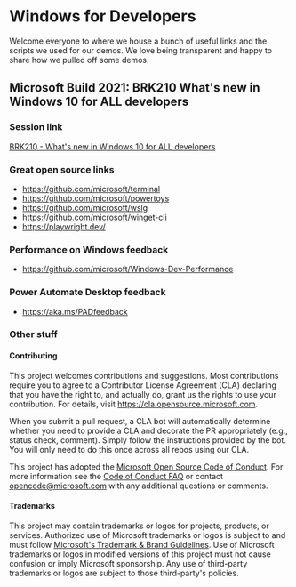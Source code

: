 # Windows for Developers

Welcome everyone to where we house a bunch of useful links and the scripts we used for our demos.  We love being transparent and happy to share how we pulled off some demos.

## Microsoft Build 2021: BRK210 What's new in Windows 10 for ALL developers

### Session link

[BRK210 - What's new in Windows 10 for ALL developers](https://aka.ms/brk210)
### Great open source links

- https://github.com/microsoft/terminal
- https://github.com/microsoft/powertoys
- https://github.com/microsoft/wslg
- https://github.com/microsoft/winget-cli
- https://playwright.dev/

### Performance on Windows feedback

- https://github.com/microsoft/Windows-Dev-Performance

### Power Automate Desktop feedback

- https://aka.ms/PADfeedback

### Other stuff

#### Contributing

This project welcomes contributions and suggestions.  Most contributions require you to agree to a
Contributor License Agreement (CLA) declaring that you have the right to, and actually do, grant us
the rights to use your contribution. For details, visit https://cla.opensource.microsoft.com.

When you submit a pull request, a CLA bot will automatically determine whether you need to provide
a CLA and decorate the PR appropriately (e.g., status check, comment). Simply follow the instructions
provided by the bot. You will only need to do this once across all repos using our CLA.

This project has adopted the [Microsoft Open Source Code of Conduct](https://opensource.microsoft.com/codeofconduct/).
For more information see the [Code of Conduct FAQ](https://opensource.microsoft.com/codeofconduct/faq/) or
contact [opencode@microsoft.com](mailto:opencode@microsoft.com) with any additional questions or comments.

#### Trademarks

This project may contain trademarks or logos for projects, products, or services. Authorized use of Microsoft 
trademarks or logos is subject to and must follow 
[Microsoft's Trademark & Brand Guidelines](https://www.microsoft.com/en-us/legal/intellectualproperty/trademarks/usage/general).
Use of Microsoft trademarks or logos in modified versions of this project must not cause confusion or imply Microsoft sponsorship.
Any use of third-party trademarks or logos are subject to those third-party's policies.
